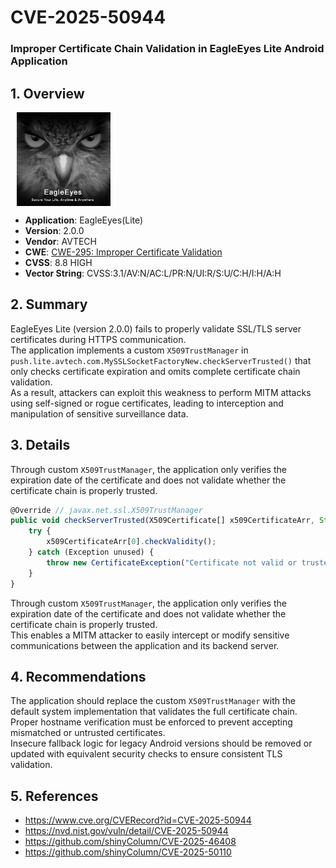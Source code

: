 # CVE-2025-50944
### Improper Certificate Chain Validation in EagleEyes Lite Android Application

## 1. Overview

<img src="images/eagleeyes-icon.png" align="left" width="150" hspace="10"/>
<br clear="left"/>

- **Application**: EagleEyes(Lite)  
- **Version**: 2.0.0  
- **Vendor**: AVTECH  
- **CWE**: [CWE-295: Improper Certificate Validation](https://cwe.mitre.org/data/definitions/295.html)  
- **CVSS**: 8.8 HIGH  
- **Vector String**: CVSS:3.1/AV:N/AC:L/PR:N/UI:R/S:U/C:H/I:H/A:H  
## 2. Summary
EagleEyes Lite (version 2.0.0) fails to properly validate SSL/TLS server certificates during HTTPS communication.  
The application implements a custom `X509TrustManager` in `push.lite.avtech.com.MySSLSocketFactoryNew.checkServerTrusted()` that only checks certificate expiration and omits complete certificate chain validation.  
As a result, attackers can exploit this weakness to perform MITM attacks using self-signed or rogue certificates, leading to interception and manipulation of sensitive surveillance data.  

## 3. Details
Through custom `X509TrustManager`, the application only verifies the expiration date of the certificate and does not validate whether the certificate chain is properly trusted.  
```javascript
@Override // javax.net.ssl.X509TrustManager
public void checkServerTrusted(X509Certificate[] x509CertificateArr, String str) throws CertificateException {
    try {
        x509CertificateArr[0].checkValidity();
    } catch (Exception unused) {
        throw new CertificateException("Certificate not valid or trusted.");
    }
}
```
Through custom `X509TrustManager`, the application only verifies the expiration date of the certificate and does not validate whether the certificate chain is properly trusted.  
This enables a MITM attacker to easily intercept or modify sensitive communications between the application and its backend server.  

## 4. Recommendations
The application should replace the custom `X509TrustManager` with the default system implementation that validates the full certificate chain. Proper hostname verification must be enforced to prevent accepting mismatched or untrusted certificates.  
Insecure fallback logic for legacy Android versions should be removed or updated with equivalent security checks to ensure consistent TLS validation.
## 5. References
- https://www.cve.org/CVERecord?id=CVE-2025-50944
- https://nvd.nist.gov/vuln/detail/CVE-2025-50944
- https://github.com/shinyColumn/CVE-2025-46408
- https://github.com/shinyColumn/CVE-2025-50110
